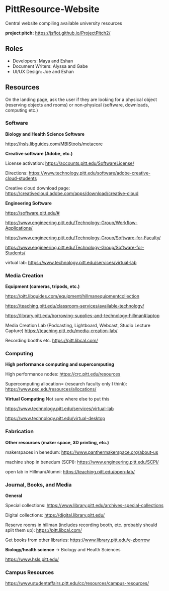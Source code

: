 # PittResource-Website
Central website compiling available university resources

**project pitch:**
https://jsflot.github.io/ProjectPitch2/

## Roles

- Developers:          Maya and Eshan
- Document Writers:    Alyssa and Gabe
- UI/UX Design:        Joe and Eshan

## Resources

On the landing page, ask the user if they are looking for a physical object (reserving objects and rooms) or non-physical (software, downloads, computing etc.) 

### Software
 **Biology and Health Science Software**
 
 https://hsls.libguides.com/MBIStools/metacore

 **Creative software (Adobe, etc.)**
 
 License activation: https://accounts.pitt.edu/SoftwareLicense/
 
 Directions: https://www.technology.pitt.edu/software/adobe-creative-cloud-students
 
 Creative cloud download page: https://creativecloud.adobe.com/apps/download/creative-cloud
 
  **Engineering Software**

https://software.pitt.edu/#

https://www.engineering.pitt.edu/Technology-Group/Workflow-Applications/

https://www.engineering.pitt.edu/Technology-Group/Software-for-Faculty/

https://www.engineering.pitt.edu/Technology-Group/Software-for-Students/

virtual lab: https://www.technology.pitt.edu/services/virtual-lab

### Media Creation

**Equipment (cameras, tripods, etc.)** 
  
  https://pitt.libguides.com/equipment/hillmanequipmentcollection
  
  https://teaching.pitt.edu/classroom-services/available-technology/
  
  https://library.pitt.edu/borrowing-supplies-and-technology-hillman#laptop
  
  Media Creation Lab (Podcasting, Lightboard, Webcast, Studio Lecture Capture)
https://teaching.pitt.edu/media-creation-lab/

Recording booths etc. https://pitt.libcal.com/

### Computing

**High performance computing and supercomputing**

High performance nodes: https://crc.pitt.edu/resources

Supercomputing allocation= (research faculty only I think): https://www.psc.edu/resources/allocations/

**Virtual Computing** Not sure where else to put this

https://www.technology.pitt.edu/services/virtual-lab

https://www.technology.pitt.edu/virtual-desktop



### Fabrication

 **Other resources (maker space, 3D printing, etc.)**
  
makerspaces in benedum: https://www.panthermakerspace.org/about-us

machine shop in benedum (SCPI): https://www.engineering.pitt.edu/SCPI/

open lab in Hillman/Alumni: https://teaching.pitt.edu/open-lab/

### Journal, Books, and Media

**General**

Special collections: https://www.library.pitt.edu/archives-special-collections

Digital collections: https://digital.library.pitt.edu/

Reserve rooms in hillman (includes recording booth, etc. probably should split them up): https://pitt.libcal.com/

Get books from other libraries: https://www.library.pitt.edu/e-zborrow

 
 **Biology/health science** -> Biology and Health Sciences
 
 https://www.hsls.pitt.edu/


### Campus Resources

https://www.studentaffairs.pitt.edu/cc/resources/campus-resources/
